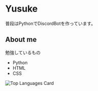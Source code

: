 # Yusuke  

普段はPythonでDiscordBotを作っています。  

## About me  

勉強しているもの  
- Python  
- HTML  
- CSS  

![Top Languages Card](https://github-readme-stats.vercel.app/api/top-langs/?username=Yusuke20s)  